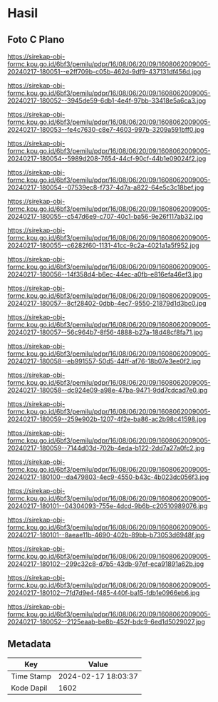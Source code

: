 # Hasil

## Foto C Plano

https://sirekap-obj-formc.kpu.go.id/6bf3/pemilu/pdpr/16/08/06/20/09/1608062009005-20240217-180051--e2ff709b-c05b-462d-9df9-437131df456d.jpg

https://sirekap-obj-formc.kpu.go.id/6bf3/pemilu/pdpr/16/08/06/20/09/1608062009005-20240217-180052--3945de59-6db1-4e4f-97bb-33418e5a6ca3.jpg

https://sirekap-obj-formc.kpu.go.id/6bf3/pemilu/pdpr/16/08/06/20/09/1608062009005-20240217-180053--fe4c7630-c8e7-4603-997b-3209a591bff0.jpg

https://sirekap-obj-formc.kpu.go.id/6bf3/pemilu/pdpr/16/08/06/20/09/1608062009005-20240217-180054--5989d208-7654-44cf-90cf-44b1e09024f2.jpg

https://sirekap-obj-formc.kpu.go.id/6bf3/pemilu/pdpr/16/08/06/20/09/1608062009005-20240217-180054--07539ec8-f737-4d7a-a822-64e5c3c18bef.jpg

https://sirekap-obj-formc.kpu.go.id/6bf3/pemilu/pdpr/16/08/06/20/09/1608062009005-20240217-180055--c547d6e9-c707-40c1-ba56-9e26f117ab32.jpg

https://sirekap-obj-formc.kpu.go.id/6bf3/pemilu/pdpr/16/08/06/20/09/1608062009005-20240217-180055--c6282f60-1131-41cc-9c2a-4021a1a5f952.jpg

https://sirekap-obj-formc.kpu.go.id/6bf3/pemilu/pdpr/16/08/06/20/09/1608062009005-20240217-180056--14f358d4-b6ec-44ec-a0fb-e816efa46ef3.jpg

https://sirekap-obj-formc.kpu.go.id/6bf3/pemilu/pdpr/16/08/06/20/09/1608062009005-20240217-180057--8cf28402-0dbb-4ec7-9550-21879d1d3bc0.jpg

https://sirekap-obj-formc.kpu.go.id/6bf3/pemilu/pdpr/16/08/06/20/09/1608062009005-20240217-180057--56c964b7-8f56-4888-b27a-18d48cf8fa71.jpg

https://sirekap-obj-formc.kpu.go.id/6bf3/pemilu/pdpr/16/08/06/20/09/1608062009005-20240217-180058--eb991557-50d5-44ff-af76-18b07e3ee0f2.jpg

https://sirekap-obj-formc.kpu.go.id/6bf3/pemilu/pdpr/16/08/06/20/09/1608062009005-20240217-180058--dc924e09-a98e-47ba-9471-9dd7cdcad7e0.jpg

https://sirekap-obj-formc.kpu.go.id/6bf3/pemilu/pdpr/16/08/06/20/09/1608062009005-20240217-180059--259e902b-1207-4f2e-ba86-ac2b98c41598.jpg

https://sirekap-obj-formc.kpu.go.id/6bf3/pemilu/pdpr/16/08/06/20/09/1608062009005-20240217-180059--7144d03d-702b-4eda-b122-2dd7a27a0fc2.jpg

https://sirekap-obj-formc.kpu.go.id/6bf3/pemilu/pdpr/16/08/06/20/09/1608062009005-20240217-180100--da479803-4ec9-4550-b43c-4b023dc056f3.jpg

https://sirekap-obj-formc.kpu.go.id/6bf3/pemilu/pdpr/16/08/06/20/09/1608062009005-20240217-180101--04304093-755e-4dcd-9b6b-c20510989076.jpg

https://sirekap-obj-formc.kpu.go.id/6bf3/pemilu/pdpr/16/08/06/20/09/1608062009005-20240217-180101--8aeae11b-4690-402b-89bb-b73053d6948f.jpg

https://sirekap-obj-formc.kpu.go.id/6bf3/pemilu/pdpr/16/08/06/20/09/1608062009005-20240217-180102--299c32c8-d7b5-43db-97ef-eca91891a62b.jpg

https://sirekap-obj-formc.kpu.go.id/6bf3/pemilu/pdpr/16/08/06/20/09/1608062009005-20240217-180102--7fd7d9e4-f485-440f-ba15-fdb1e0966eb6.jpg

https://sirekap-obj-formc.kpu.go.id/6bf3/pemilu/pdpr/16/08/06/20/09/1608062009005-20240217-180052--2125eaab-be8b-452f-bdc9-6ed1d5029027.jpg


## Metadata

| Key        | Value               |
| ---------- | ------------------- |
| Time Stamp | 2024-02-17 18:03:37 |
| Kode Dapil | 1602                |



